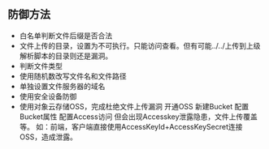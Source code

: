 ## 防御方法

* 白名单判断文件后缀是否合法
* 文件上传的目录，设置为不可执行。只能访问查看。但有可能../../上传到上级解析脚本的目录则还是漏洞。
* 判断文件类型
* 使用随机数改写文件名和文件路径
* 单独设置文件服务器的域名
* 使用安全设备防御
* 使用对象云存储OSS，完成杜绝文件上传漏洞
    开通OSS
    新建Bucket
    配置Bucket属性
    配置Access访问
但会出现Accesskey泄露隐患，文件上传覆盖等。
如：前端，客户端直接使用AccessKeyId+AccessKeySecret连接OSS，造成泄露。